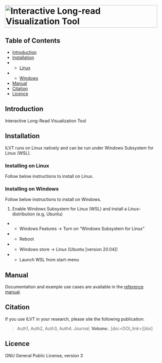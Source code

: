 # <img src="https://github.com/jaclew/IVLT/blob/main/ILVT.png" alt="Interactive Long-read Visualization Tool" width="500" height="74" align="middle">

## Table of Contents
* [Introduction](https://github.com/jaclew/IVLT/#introduction)
* [Installation](https://github.com/jaclew/IVLT/#installation)
* - [Linux](https://github.com/jaclew/IVLT/#installing-on-linux)
* - [Windows](https://github.com/jaclew/IVLT/#installing-on-windows)
* [Manual](https://github.com/jaclew/IVLT/#manual)
* [Citation](https://github.com/jaclew/IVLT/#citation)
* [Licence](https://github.com/jaclew/IVLT/#licence)


## Introduction
Interactive Long-Read Visualization Tool

## Installation
ILVT runs on Linux natively and can be run under Windows Subsystem for Linux (WSL).

### Installing on Linux
Follow below instructions to install on Linux.

### Installing on Windows
Follow below instructions to install on Windows.
1. Enable Windows Subsystem for Linux (WSL) and install a Linux-distribution (e.g, Ubuntu)
* * Windows Features -> Turn on “Windows Subsystem for Linux” 
* * Reboot 
* * Windows store -> Linux (Ubuntu [version 20.04]) 
* * Launch WSL from start-menu 

## Manual
Documentation and example use cases are available in the <a href="https://github.com/jaclew/IVLT/raw/main/reference_manual.docx" target="_blank">reference manual</a>.

## Citation
If you use ILVT in your research, please site the following publication:
> Auth1, Auth2, Auth3, Auth4.
> *Journal*, **Volume**:<pages>. [doi:<DOI_link>][doi]

## Licence
GNU General Public License, version 3
